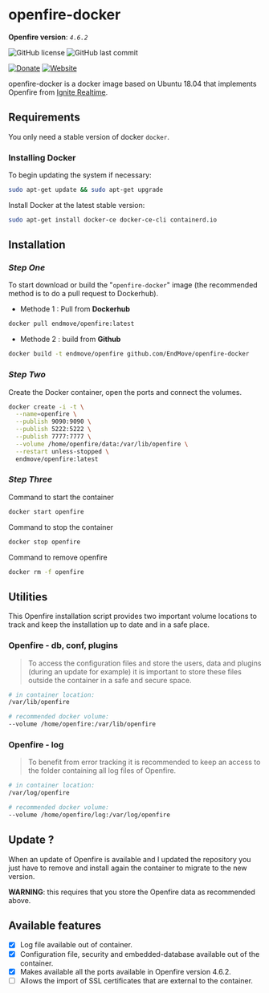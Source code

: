 # openfire-docker

__Openfire version__: _`4.6.2`_

![GitHub license](https://img.shields.io/badge/license-MIT-%23fe7d37) ![GitHub last commit](https://img.shields.io/github/last-commit/EndMove/openfire-docker)

[![Donate][link-icon-coffee]][link-paypal-me] [![Website][link-icon-website]][link-website]

[link-icon-coffee]: https://img.shields.io/badge/%E2%98%95-Buy%20me%20a%20cup%20of%20coffee-991481.svg
[link-paypal-me]: https://www.paypal.me/EndMove/2.5eur
[link-icon-website]: https://img.shields.io/badge/%F0%9F%92%BB-My%20Web%20Site-0078D4.svg
[link-website]: https://www.endmove.eu/

openfire-docker is a docker image based on Ubuntu 18.04 that implements Openfire from [Ignite Realtime](https://github.com/igniterealtime/Openfire).

## Requirements

You only need a stable version of docker `docker`.

### Installing Docker

To begin updating the system if necessary:

````sh
sudo apt-get update && sudo apt-get upgrade
````

Install Docker at the latest stable version:

````sh
sudo apt-get install docker-ce docker-ce-cli containerd.io
````

## Installation

### _Step One_

To start download or build the "`openfire-docker`" image (the recommended method is to do a pull request to Dockerhub).

- Methode 1 : Pull from __Dockerhub__

````sh
docker pull endmove/openfire:latest
````

- Methode 2 : build from __Github__

````sh
docker build -t endmove/openfire github.com/EndMove/openfire-docker
````

### _Step Two_

Create the Docker container, open the ports and connect the volumes.

````bash
docker create -i -t \
  --name=openfire \
  --publish 9090:9090 \
  --publish 5222:5222 \
  --publish 7777:7777 \
  --volume /home/openfire/data:/var/lib/openfire \
  --restart unless-stopped \
  endmove/openfire:latest
````

### _Step Three_

Command to start the container

````sh
docker start openfire
````

Command to stop the container

````sh
docker stop openfire
````

Command to remove openfire

````sh
docker rm -f openfire
````

## Utilities

This Openfire installation script provides two important volume locations to track and keep the installation up to date and in a safe place.

### Openfire - db, conf, plugins

> To access the configuration files and store the users, data and plugins (during an update for example) it is important to store these files outside the container in a safe and secure space.

````sh
# in container location:
/var/lib/openfire

# recommended docker volume:
--volume /home/openfire:/var/lib/openfire
````

### Openfire - log

> To benefit from error tracking it is recommended to keep an access to the folder containing all log files of Openfire.

````sh
# in container location:
/var/log/openfire

# recommended docker volume:
--volume /home/openfire/log:/var/log/openfire
````

## Update ?

When an update of Openfire is available and I updated the repository you just have to remove and install again the container to migrate to the new version.

__WARNING__: this requires that you store the Openfire data as recommended above.

## Available features

- [x] Log file available out of container.
- [x] Configuration file, security and embedded-database available out of the container.
- [x] Makes available all the ports available in Openfire version 4.6.2.
- [ ] Allows the import of SSL certificates that are external to the container.
